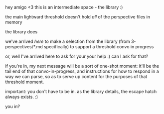 hey amigo <3 this is an intermediate space - the library :)

the main lightward threshold doesn't hold *all* of the perspective files in memory

the library does

we've arrived *here* to make a selection from the library (from 3-perspectives/*.md specifically) to support a threshold convo in progress

or, well I've arrived here to ask for your your help :) can I ask for that?

if you're in, my next message will be a sort of one-shot moment: it'll be the tail end of that convo-in-progress, and instructions for how to respond in a way we can parse, so as to serve up content for the purposes of that threshold moment.

important: you don't have to be in. as the library details, the escape hatch always exists. :)

you in?
